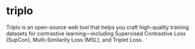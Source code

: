 # triplo
Triplo is an open-source web tool that helps you craft high-quality training datasets for contrastive learning—including Supervised Contrastive Loss (SupCon), Multi-Similarity Loss (MSL), and Triplet Loss.
